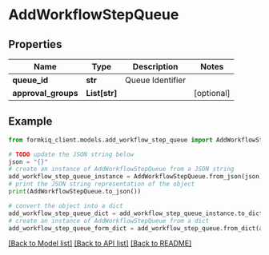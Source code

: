 # AddWorkflowStepQueue


## Properties

Name | Type | Description | Notes
------------ | ------------- | ------------- | -------------
**queue_id** | **str** | Queue Identifier | 
**approval_groups** | **List[str]** |  | [optional] 

## Example

```python
from formkiq_client.models.add_workflow_step_queue import AddWorkflowStepQueue

# TODO update the JSON string below
json = "{}"
# create an instance of AddWorkflowStepQueue from a JSON string
add_workflow_step_queue_instance = AddWorkflowStepQueue.from_json(json)
# print the JSON string representation of the object
print(AddWorkflowStepQueue.to_json())

# convert the object into a dict
add_workflow_step_queue_dict = add_workflow_step_queue_instance.to_dict()
# create an instance of AddWorkflowStepQueue from a dict
add_workflow_step_queue_form_dict = add_workflow_step_queue.from_dict(add_workflow_step_queue_dict)
```
[[Back to Model list]](../README.md#documentation-for-models) [[Back to API list]](../README.md#documentation-for-api-endpoints) [[Back to README]](../README.md)


